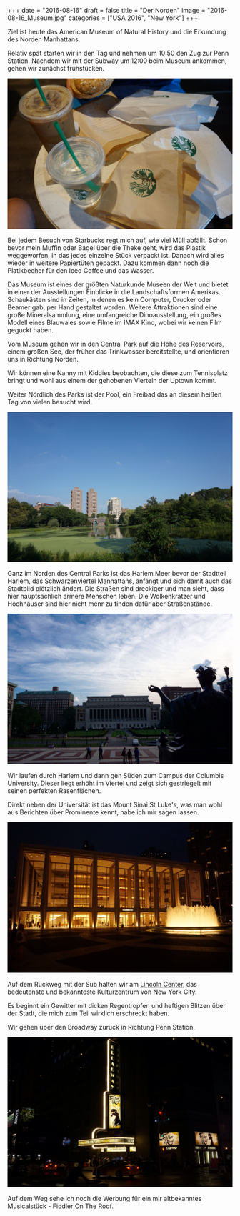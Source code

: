 +++
date = "2016-08-16"
draft = false
title = "Der Norden"
image = "2016-08-16_Museum.jpg"
categories = ["USA 2016", "New York"]
+++

Ziel ist heute das 
American Museum of Natural History und die
Erkundung des Norden Manhattans. 

Relativ spät starten wir in den Tag und nehmen 
um 10:50 den Zug zur Penn Station. 
Nachdem wir mit der Subway um 12:00 beim 
Museum ankommen, gehen wir zunächst 
frühstücken.

![Starbucks](/images/2016-08-16_Starbucks.jpg)

Bei jedem Besuch von Starbucks regt mich auf, wie viel Müll abfällt. 
Schon bevor mein Muffin
oder Bagel über die Theke geht, wird das 
Plastik weggeworfen, in das jedes einzelne
Stück verpackt ist. Danach wird alles wieder
in weitere Papiertüten gepackt. Dazu kommen
dann noch die Platikbecher für den Iced Coffee
und das Wasser. 

Das Museum ist eines der größten Naturkunde 
Museen der Welt und 
bietet in einer der Ausstellungen
Einblicke in die Landschaftsformen Amerikas.
Schaukästen sind in Zeiten, in denen es 
kein Computer, Drucker oder Beamer gab,
per Hand gestaltet worden. 
Weitere Attraktionen sind eine große Mineralsammlung, eine umfangreiche Dinoausstellung, ein großes Modell eines Blauwales sowie Filme im IMAX Kino,
wobei wir keinen Film geguckt haben. 

Vom Museum gehen wir in den Central Park
auf die Höhe des Reservoirs, 
einem großen See, der früher das Trinkwasser 
bereitstellte, und orientieren
uns in Richtung Norden. 

Wir können eine Nanny mit Kiddies beobachten, 
die diese zum Tennisplatz bringt und wohl aus einem der gehobenen Vierteln der Uptown kommt. 

Weiter Nördlich des Parks ist der Pool, ein 
Freibad das an diesem heißen Tag von vielen
besucht wird. 

![Harlem Meer](/images/2016-08-16_Harlem-Meer.jpg)

Ganz im Norden des Central Parks ist das 
Harlem Meer
bevor der Stadtteil Harlem, das Schwarzenviertel Manhattans, anfängt und sich 
damit auch das Stadtbild plötzlich ändert. 
Die Straßen sind dreckiger und man sieht,
dass hier hauptsächlich ärmere Menschen leben. 
Die Wolkenkratzer und Hochhäuser sind hier nicht
menr zu finden dafür aber Straßenstände. 

![Columbia University](/images/2016-08-16_Columbia-University.jpg)

Wir laufen durch Harlem und dann gen Süden 
zum Campus der Columbis University. 
Dieser liegt erhöht im Viertel und 
zeigt sich gestriegelt mit seinen perfekten
Rasenflächen. 

Direkt neben der Universität ist das 
Mount Sinai
St Luke's,
was man wohl aus Berichten über Prominente 
kennt, habe ich mir sagen lassen. 

![Lincoln Center](/images/2016-08-16_Lincoln-Center.jpg)

Auf dem Rückweg mit der Sub halten wir am 
[Lincoln Center](https://de.m.wikipedia.org/wiki/Lincoln_Center), 
das bedeutenste und bekannteste 
Kulturzentrum von New York City. 

Es beginnt ein Gewitter mit dicken 
Regentropfen und heftigen Blitzen über der 
Stadt, die mich zum Teil wirklich erschreckt haben. 

Wir gehen über den Broadway zurück in Richtung
Penn Station. 

![Fiddler On The Roof](/images/2016-08-16_Fiddler-On-The-Roof.jpg)

Auf dem Weg sehe ich noch die Werbung für ein mir altbekanntes Musicalstück - Fiddler On The Roof. 
